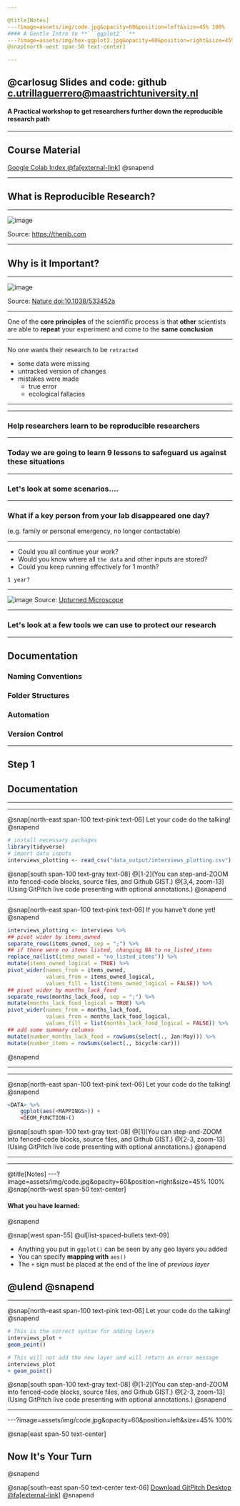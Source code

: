 ```yaml
---

@title[Notes]
---?image=assets/img/code.jpg&opacity=60&position=left&size=45% 100%
#### A Gentle Intro to **```ggplot2```**
---?image=assets/img/hex-ggplot2.jpg&opacity=60&position=right&size=45% 100%
@snap[north-west span-50 text-center]

---
```

@carlosug
Slides and code: github
[c.utrillaguerrero@maastrichtuniversity.nl](c.utrillaguerrero@maastrichtuniversity.nl)
---

#### A Practical workshop to get researchers further down the reproducible research path



---

## Course Material 

[Google Colab Index @fa[external-link]](https://colab.research.google.com/github/MaastrichtU-IDS/global-studies-methods/blob/master/notebooks/Index.ipynb#scrollTo=0gaW4qKEKG06)
@snapend


---

## What is Reproducible Research?

---

![image](https://raw.githubusercontent.com/orchid00/ReproducibleResearchThings/gh-pages/assets/img/reproducibility.jpeg)

Source: https://thenib.com

---

## Why is it Important?

---

![image](https://raw.githubusercontent.com/orchid00/ReproducibleResearchThings/gh-pages/assets/img/reproducibility-graphic-online3.jpg)

Source: [Nature doi:10.1038/533452a](https://www.nature.com/news/polopoly_fs/7.36718.1464174471!/image/reproducibility-graphic-online3.jpg_gen/derivatives/landscape_630/reproducibility-graphic-online3.jpg)

---

One of the **core principles** of the scientific process is that **other** scientists are able to **repeat** your experiment and come to the **same conclusion**

---

No one wants their research to be `retracted`

* some data were missing
* untracked version of changes
* mistakes were made
  * true error
  * ecological fallacies
  
---

---

### Help researchers learn to be reproducible researchers
  
---

### Today we are going to learn **9 lessons** to safeguard us against these situations

---

### Let's look at some scenarios....

---

### What if a key person from your lab disappeared one day? 
(e.g. family or personal emergency, no longer contactable)

---

* Could you all continue your work?
* Would you know where all `the data` and other inputs are stored?
* Could you keep running effectively for 1 month?

`1 year?`

---

![image](https://github.com/guereslib/Reproducible-Research-Things/raw/master/images/376c2ff9d8260fa7c1ae4a3468e1bce9.jpg)
Source: [Upturned Microscope](https://theupturnedmicroscope.com/comic/real-vs-movie-scientist-3/)

---

### Let's look at a few tools we can use to protect our research

---

## Documentation
### Naming Conventions
### Folder Structures
### Automation
### Version Control

---

## Step 1 
## Documentation

---
---

@snap[north-east span-100 text-pink text-06]
Let your code do the talking!
@snapend

```r zoom-18
# install necessary packages
library(tidyverse)
# import data inputs
interviews_plotting <- read_csv("data_output/interviews_plotting.csv")
```

@snap[south span-100 text-gray text-08]
@[1-2](You can step-and-ZOOM into fenced-code blocks, source files, and Github GIST.)
@[3,4, zoom-13](Using GitPitch live code presenting with optional annotations.)
@snapend


---

@snap[north-east span-100 text-pink text-06]
If you hanve't done yet!
@snapend

```r zoom-8
interviews_plotting <- interviews %>%
## pivot wider by items_owned
separate_rows(items_owned, sep = ";") %>%
## if there were no items listed, changing NA to no_listed_items
replace_na(list(items_owned = "no_listed_items")) %>%
mutate(items_owned_logical = TRUE) %>%
pivot_wider(names_from = items_owned, 
            values_from = items_owned_logical, 
            values_fill = list(items_owned_logical = FALSE)) %>%
## pivot wider by months_lack_food
separate_rows(months_lack_food, sep = ";") %>%
mutate(months_lack_food_logical = TRUE) %>%
pivot_wider(names_from = months_lack_food, 
            values_from = months_lack_food_logical, 
            values_fill = list(months_lack_food_logical = FALSE)) %>%
## add some summary columns
mutate(number_months_lack_food = rowSums(select(., Jan:May))) %>%
mutate(number_items = rowSums(select(., bicycle:car)))
```
@snapend

---

---

@snap[north-east span-100 text-pink text-06]
Let your code do the talking!
@snapend

```r zoom-18
<DATA> %>%
    ggplot(aes(<MAPPINGS>)) +
    <GEOM_FUNCTION>()
```

@snap[south span-100 text-gray text-08]
@[1](You can step-and-ZOOM into fenced-code blocks, source files, and Github GIST.)
@[2-3, zoom-13](Using GitPitch live code presenting with optional annotations.)
@snapend

---

---
@title[Notes]
---?image=assets/img/code.jpg&opacity=60&position=right&size=45% 100%
@snap[north-west span-50 text-center]
#### What you have learned:
@snapend

@snap[west span-55]
@ul[list-spaced-bullets text-09]
- Anything you put in ```ggplot()``` can be seen by any geo layers you added
- You can specify **mapping with**  ```aes()```
- The ```+``` sign must be placed at the end of the line of _previous layer_

@ulend
@snapend
---
---

@snap[north-east span-100 text-pink text-06]
Let your code do the talking!
@snapend

```r zoom-18
# This is the correct syntax for adding layers
interviews_plot + 
geom_point()

# This will not add the new layer and will return an error message
interviews_plot
+ geom_point()
```

@snap[south span-100 text-gray text-08]
@[1-2](You can step-and-ZOOM into fenced-code blocks, source files, and Github GIST.)
@[2-3, zoom-13](Using GitPitch live code presenting with optional annotations.)
@snapend

---


---?image=assets/img/code.jpg&opacity=60&position=left&size=45% 100%

@snap[east span-50 text-center]
## Now It's **Your** Turn
@snapend

@snap[south-east span-50 text-center text-06]
[Download GitPitch Desktop @fa[external-link]](https://gitpitch.com/docs/getting-started/tutorial/)
@snapend

